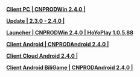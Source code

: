**[Client PC | CNPRODWin 2.4.0 |  ](https://bhrpg-prod.oss-accelerate.aliyuncs.com/client/cn/20240719103012_nKNhKVfBBru6Tjci/PC/StarRail_2.4.0.zip)** 
  
**[Update | 2.3.0 - 2.4.0 | ](https://bhrpg-prod.oss-accelerate.aliyuncs.com/client/diff/hkrpg_cn/game_2.3.0_2.4.0_hdiff_FNHhATYIXnJyCVxE.zip)** 
  
**[Launcher | CNPRODWin 2.4.0 | HoYoPlay 1.0.5.88 ](https://bhrpg-prod.oss-accelerate.aliyuncs.com/client/cn/20240510154652_0D7JL9Tu4rabfH8B/gw/StarRail_setup_1.0.5.exe)** 
  
**[Client Android | CNPRODAndroid 2.4.0 |  ]()** 
  
**[Client Cloud Android 2.4.0 |]()**

**[Client Android BiliGame | CNPRODAndroid 2.4.0 |]()**